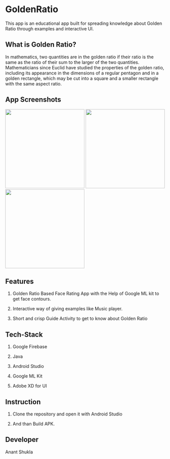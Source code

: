 # GoldenRatio
This app is an educational app built for spreading knowledge about Golden Ratio through examples and interactive UI.
## What is Golden Ratio?
In mathematics, two quantities are in the golden ratio if their ratio is the same as the ratio of their sum to the larger of the two quantities.
Mathematicians since Euclid have studied the properties of the golden ratio, including its appearance in the dimensions of a regular pentagon and in a golden rectangle, which may be cut into a square and a smaller rectangle with the same aspect ratio.
## App Screenshots
<img src="https://user-images.githubusercontent.com/59929888/91527876-3bd30100-e924-11ea-8c0d-d023867f9263.jpg" width="250" heigth="500">  <img src="https://user-images.githubusercontent.com/59929888/91528385-40e48000-e925-11ea-8fb3-21f69cdb7223.jpg" width="250" heigth="500">  <img src="https://user-images.githubusercontent.com/59929888/91528756-b3556000-e925-11ea-9c1f-7351aab0acd3.jpg" width="250" heigth="500">  
## Features
1. Golden Ratio Based Face Rating App with the Help of Google ML kit to get face contours.

2. Interactive way of giving examples like Music player.

3. Short and crisp Guide Activity to get to know about Golden Ratio
## Tech-Stack
1. Google Firebase

2. Java

3. Android Studio

4. Google ML Kit

5. Adobe XD for UI

## Instruction
1. Clone the repository and open it with Android Studio

2. And than Build APK.

## Developer
Anant Shukla
